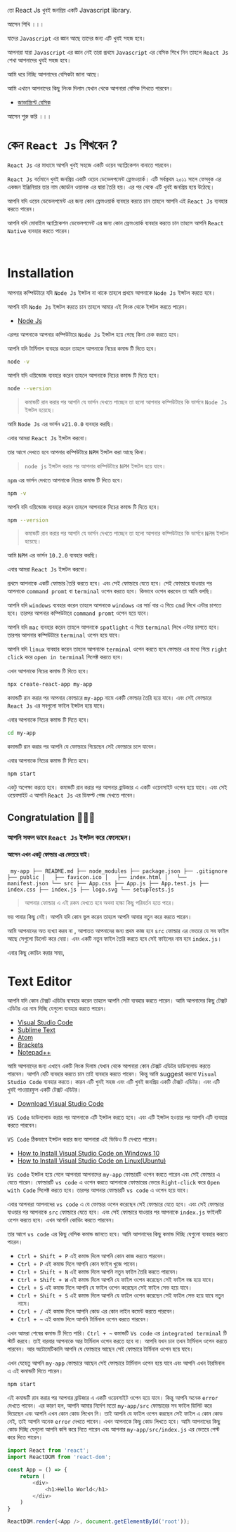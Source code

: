 তো React Js খুবই জনপ্রিয় একটি Javascript library.

আসেন শিখি ।।।

যাদের ‍‍‍‍‍`Javascript` এর জ্ঞান আছে তাদের জন্য এটি খুবই সহজ হবে।

আপনারা যারা `Javascript` এর জ্ঞান নেই তারা প্রথমে `Javascript` এর বেসিক শিখে নিন তাহলে `React Js` শেখা আপনাদের খুবই সহজ হবে।

আমি ধরে নিচ্ছি আপনাদের বেসিকটা জানা আছে।

আমি এখানে আপনাদের কিছু লিংক দিলাম যেখান থেকে আপনারা বেসিক শিখতে পারবেন।

- [জাভাস্ক্রিপ্ট বেসিক](https://www.youtube.com/watch?v=PkZNo7MFNFg&list=PLHiZ4m8vCp9MJDyVrtSFBY0zjIwGw_8sG)

আসেন শুরু করি ।।।

# কেন `React Js` শিখবেন ?

`React Js` এর মাধ্যমে আপনি খুবই সহজে একটি ওয়েব অ্যাপ্লিকেশন বানাতে পারবেন।

`React Js` বর্তমানে খুবই জনপ্রিয় একটি ওয়েব ডেভেলপমেন্ট ফ্রেমওয়ার্ক। এটি সর্বপ্রথম ২০১১ সালে ফেসবুক এর একজন ইঞ্জিনিয়ার তার নাম জোর্ডান ওয়ালক এর দ্বারা তৈরি হয়। এর পর থেকে এটি খুবই জনপ্রিয় হয়ে উঠেছে।

আপনি যদি ওয়েব ডেভেলপমেন্ট এর জন্য কোন ফ্রেমওয়ার্ক ব্যবহার করতে চান তাহলে আপনি এই `React Js` ব্যবহার করতে পারেন।

আপনি যদি মোবাইল অ্যাপ্লিকেশন ডেভেলপমেন্ট এর জন্য কোন ফ্রেমওয়ার্ক ব্যবহার করতে চান তাহলে আপনি `React Native` ব্যবহার করতে পারেন।

‍‍‍‍‍‍‍‍‍

# Installation

আপনার কম্পিউটারে যদি `Node Js` ইন্সটল না থাকে তাহলে প্রথমে আপনাকে `Node Js` ইন্সটল করতে হবে।

আপনি যদি `Node Js` ইন্সটল করতে চান তাহলে আমার এই লিংক থেকে ইন্সটল করতে পারেন।

- [Node Js](https://nodejs.org/en/)

এরপর আপনাকে আপনার কম্পিউটারে `Node Js` ইন্সটল হয়ে গেছে কিনা চেক করতে হবে।

আপনি যদি টার্মিনাল ব্যবহার করেন তাহলে আপনাকে নিচের কমান্ড টি দিতে হবে।

```bash
node -v
```

আপনি যদি ওয়িন্ডোজ ব্যবহার করেন তাহলে আপনাকে নিচের কমান্ড টি দিতে হবে।

```bash
node --version
```

> কমান্ডটি রান করার পর আপনি যে ভার্সন দেখতে পাচ্ছেন তা হলো আপনার কম্পিউটারে কি ভার্সনে `Node Js` ইন্সটল হয়েছে।

আমি `Node Js` এর ভার্সন `v21.0.0` ব্যবহার করছি।

এবার আমরা `React Js` ইন্সটল করবো।

তার আগে দেখতে হবে আপনার কম্পিউটারে `NPM` ইন্সটল করা আছে কিনা।

> ‍`node js` ইন্সটল করার পর আপনার কম্পিউটারে `NPM` ইন্সটল হয়ে যাবে।

`npm` এর ভার্সন দেখতে আপনাকে নিচের কমান্ড টি দিতে হবে।

```bash
npm -v
```

আপনি যদি ওয়িন্ডোজ ব্যবহার করেন তাহলে আপনাকে নিচের কমান্ড টি দিতে হবে।

```bash
npm --version
```

> কমান্ডটি রান করার পর আপনি যে ভার্সন দেখতে পাচ্ছেন তা হলো আপনার কম্পিউটারে কি ভার্সনে `NPM` ইন্সটল হয়েছে।

আমি `NPM` এর ভার্সন `10.2.0` ব্যবহার করছি।

এবার আমরা `React Js` ইন্সটল করবো।

প্রথমে আপনাকে একটি ফোল্ডার তৈরি করতে হবে। এবং সেই ফোল্ডারে যেতে হবে। সেই ফোল্ডারে যাওয়ার পর আপনাকে `command promt` বা `terminal` ওপেন করতে হবে। কিভাবে ওপেন করবেন তা আমি বলছি।

আপনি যদি `windows` ব্যবহার করেন তাহলে আপনাকে `windows` এর সার্চ বার এ গিয়ে `cmd` লিখে এন্টার চাপতে হবে। তারপর আপনার কম্পিউটারে `command promt` ওপেন হয়ে যাবে।

আপনি যদি `mac` ব্যবহার করেন তাহলে আপনাকে `spotlight` এ গিয়ে `terminal` লিখে এন্টার চাপতে হবে। তারপর আপনার কম্পিউটারে `terminal` ওপেন হয়ে যাবে।

আপনি যদি `linux` ব্যবহার করেন তাহলে আপনাকে `terminal` ওপেন করতে হবে ফোল্ডার এর মধ্যে গিয়ে `right click` করে `open in terminal` সিলেক্ট করতে হবে।

এখন আপনাকে নিচের কমান্ড টি দিতে হবে।

```bash
npx create-react-app my-app
```

কমান্ডটি রান করার পর আপনার ফোল্ডারে `my-app` নামে একটি ফোল্ডার তৈরি হয়ে যাবে। এবং সেই ফোল্ডারে `React Js` এর সবগুলো ফাইল ইন্সটল হয়ে যাবে।

এবার আপনাকে নিচের কমান্ড টি দিতে হবে।

```bash
cd my-app
```

কমান্ডটি রান করার পর আপনি যে ফোল্ডারে গিয়েছেন সেই ফোল্ডারে চলে যাবেন।

এবার আপনাকে নিচের কমান্ড টি দিতে হবে।

```bash
npm start
```

একটু অপেক্ষা করতে হবে। কমান্ডটি রান করার পর আপনার ব্রাউজার এ একটি ওয়েবসাইট ওপেন হয়ে যাবে। এবং সেই ওয়েবসাইট এ আপনি `React Js` এর ডিফল্ট পেজ দেখতে পাবেন। 

## Congratulation 🎉🎉🎉 

### আপনি সফল ভাবে `React Js` ইন্সটল করে ফেলেছেন।

#### আসেন এখন একটু ফোল্ডার এর ভেতরে যাই।

‍```
my-app
├── README.md
├── node_modules
├── package.json
├── .gitignore
├── public
│   ├── favicon.ico
│   ├── index.html
│   └── manifest.json
└── src
    ├── App.css
    ├── App.js
    ├── App.test.js
    ├── index.css
    ├── index.js
    ├── logo.svg
    └── setupTests.js
‍```

> আপনার ফোল্ডার এ এই রকম দেখতে হবে অথবা হাল্কা কিছু পরিবর্তন হতে পারে।

ভয় পাবার কিছু নেই। আপনি যদি কোন ভুল করেন তাহলে আপনি আবার নতুন করে করতে পারেন।

আমি আপনাদের অত ব্যখ্যা করব না , আপাতত আপনাদের জন্য প্রথম কাজ হবে `src` ফোল্ডার এর ভেতরে যে সব ফাইল আছে সেগুলো ডিলেট করে দেয়া। এবং একটি নতুন ফাইল তৈরি করতে হবে সেই ফাইলের নাম হবে `index.js`।

এবার কিছু কোডিং করার সময়, 

# Text Editor

আপনি যদি কোন টেক্সট এডিটর ব্যবহার করেন তাহলে আপনি সেটা ব্যবহার করতে পারেন। আমি আপনাদের কিছু টেক্সট এডিটর এর নাম দিচ্ছি যেগুলো ব্যবহার করতে পারেন।

- [Visual Studio Code](https://code.visualstudio.com/)
- [Sublime Text](https://www.sublimetext.com/)
- [Atom](https://atom.io/)
- [Brackets](http://brackets.io/)
- [Notepad++](https://notepad-plus-plus.org/)

আমি আপনাদের জন্য এখানে একটি লিংক দিলাম যেখান থেকে আপনারা কোন টেক্সট এডিটর ডাউনলোড করতে পারবেন। আপনি যেটি ব্যবহার করতে চান তাই ব্যবহার করতে পারেন। কিন্তু আমি suggest করবো `Visual Studio Code` ব্যবহার করতে। কারন এটি খুবই সহজ এবং এটি খুবই জনপ্রিয় একটি টেক্সট এডিটর। এবং এটি খুবই পাওয়ারফুল একটি টেক্সট এডিটর।

- [Download Visual Studio Code](https://code.visualstudio.com/download)

‍`VS Code` ডাউনলোড করার পর আপনাকে এটি ইন্সটল করতে হবে। এবং এটি ইন্সটল হওয়ার পর আপনি এটি ব্যবহার করতে পারবেন। 

‍`VS Code` ঠিকভাবে ইন্সটল করার জন্য আপনারা এই ভিডিও টি দেখতে পারেন।

- [How to Install Visual Studio Code on Windows 10](https://www.youtube.com/watch?v=fJEbVCrEMSE)
- [How to Install Visual Studio Code on Linux(Ubuntu)](https://www.youtube.com/watch?v=ChwsFldra-o)


`Vs code` ইন্সটল হয়ে গেলে আপনারা আপনাদের `my-app` ফোল্ডারটি ওপেন করতে পারেন এবং সেই ফোল্ডার এ যেতে পারেন। ফোল্ডারটি `vs code` এ ওপেন করতে আপনাকে ফো‌ল্ডারের ভেতর ‍`Right-click` করে `Open with Code` সিলেক্ট করতে হবে। তারপর আপনার ফোল্ডারটি `vs code` এ ওপেন হয়ে যাবে। 

এবার আপনারা আপনাদের `vs code` এ যে ফোল্ডার ওপেন করেছেন সেই ফোল্ডারে যেতে হবে। এবং সেই ফোল্ডারে যাওয়ার পর আপনাকে `src` ফোল্ডারে যেতে হবে। এবং সেই ফোল্ডারে যাওয়ার পর আপনাকে `index.js` ফাইলটি ওপেন করতে হবে। এখন আপনি কোডিং করতে পারবেন।

তার আগে `vs code` এর কিছু বেসিক কমান্ড জানতে হবে। আমি আপনাদের কিছু কমান্ড দিচ্ছি যেগুলো ব্যবহার করতে পারেন।

- `Ctrl + Shift + P` এই কমান্ড দিলে আপনি কোন কাজ করতে পারবেন।
- `Ctrl + P` এই কমান্ড দিলে আপনি কোন ফাইল খুজে পাবেন।
- `Ctrl + Shift + N` এই কমান্ড দিলে আপনি নতুন ফাইল তৈরি করতে পারবেন।
- `Ctrl + Shift + W` এই কমান্ড দিলে আপনি যে ফাইল ওপেন করেছেন সেই ফাইল বন্ধ হয়ে যাবে।
- `Ctrl + S` এই কমান্ড দিলে আপনি যে ফাইল ওপেন করেছেন সেই ফাইল সেভ হয়ে যাবে।
- `Ctrl + Shift + S` এই কমান্ড দিলে আপনি যে ফাইল ওপেন করেছেন সেই ফাইল সেভ হয়ে যাবে নতুন নামে।
- `Ctrl + /` এই কমান্ড দিলে আপনি কোড এর কোন লাইন কমেন্ট করতে পারবেন।
- `Ctrl + ~` এই কমান্ড দিলে আপনি টার্মিনাল ওপেন করতে পারবেন।

এখন আমরা শেষের কমান্ড টি দিতে পারি। `Ctrl + ~` কমান্ডটি `Vs code` এর `integrated terminal` টি স্টার্ট করবে। তাই বারবার আপনাকে আর টার্মিনাল ওপেন করতে হবে না। আপনি যখন চান তখন টার্মিনাল ওপেন করতে পারবেন। আর অটোমেটিকালি আপনি যে ফোল্ডারে আছেন সেই ফোল্ডারে টার্মিনাল ওপেন হয়ে যাবে। 

এখন যেহেতু আপনি `my-app` ফোল্ডারে আছেন সেই ফোল্ডারে টার্মিনাল ওপেন হয়ে যাবে এবং আপনি এখন টারমিনাল এ এই কমান্ডটি দিতে পারেন।

```bash
npm start
```

এই কমান্ডটি রান করার পর আপনার ব্রাউজার এ একটি ওয়েবসাইট ওপেন হয়ে যাবে। কিন্তু আপনি অনেক `error` দেখতে পাবেন। এর কারণ হল, আপনি আমার নির্দেশ মতো `my-app/src` ফোল্ডারের সব ফাইল ডিলিট করে দিয়েছেন এবং আপনি এখন কোন কোড লিখেন নি। তাই আপনি যে ফাইল ওপেন করছেন সেই ফাইল এ কোন কোড নেই, তাই আপনি অনেক `error` দেখতে পাবেন। এখন আপনাকে কিছু কোড লিখতে হবে। আমি আপনাদের কিছু কোড দিচ্ছি যেগুলো আপনি কপি করে নিতে পারেন এবং আপনার `my-app/src/index.js` এর ভেতরে পেস্ট করে দিতে পারেন।

```js
import React from 'react';
import ReactDOM from 'react-dom';

const App = () => {
    return (
        <div>
            <h1>Hello World</h1>
        </div>
    )
}

ReactDOM.render(<App />, document.getElementById('root'));
```

